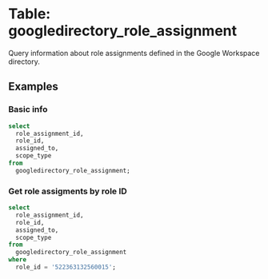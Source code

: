 # Table: googledirectory_role_assignment

Query information about role assignments defined in the Google Workspace directory.

## Examples

### Basic info

```sql
select
  role_assignment_id,
  role_id,
  assigned_to,
  scope_type
from
  googledirectory_role_assignment;
```

### Get role assigments by role ID

```sql
select
  role_assignment_id,
  role_id,
  assigned_to,
  scope_type
from
  googledirectory_role_assignment
where
  role_id = '522363132560015';
```
